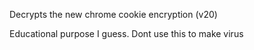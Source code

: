 Decrypts the new chrome cookie encryption (v20)

Educational purpose I guess. Dont use this to make virus
